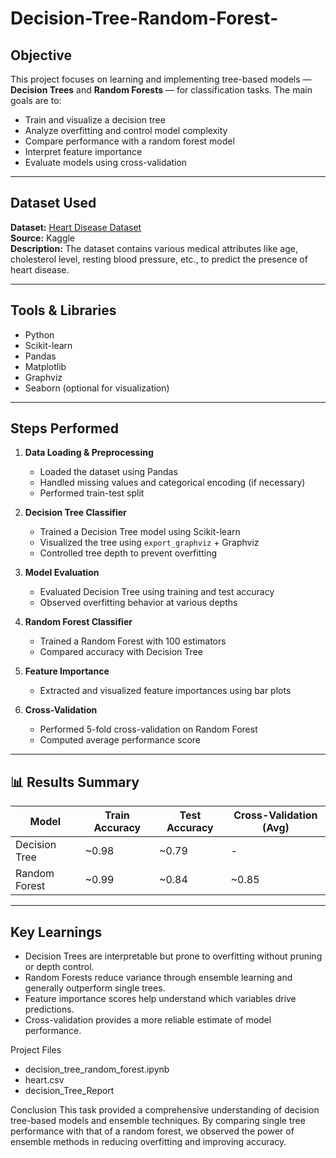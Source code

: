 # Decision-Tree-Random-Forest-

## Objective

This project focuses on learning and implementing tree-based models — **Decision Trees** and **Random Forests** — for classification tasks. The main goals are to:
- Train and visualize a decision tree
- Analyze overfitting and control model complexity
- Compare performance with a random forest model
- Interpret feature importance
- Evaluate models using cross-validation

---

##  Dataset Used

**Dataset:** [Heart Disease Dataset](https://www.kaggle.com/datasets/johnsmith88/heart-disease-dataset)  
**Source:** Kaggle  
**Description:** The dataset contains various medical attributes like age, cholesterol level, resting blood pressure, etc., to predict the presence of heart disease.

---

##  Tools & Libraries

- Python
- Scikit-learn
- Pandas
- Matplotlib
- Graphviz
- Seaborn (optional for visualization)

---

##  Steps Performed

1. **Data Loading & Preprocessing**
   - Loaded the dataset using Pandas
   - Handled missing values and categorical encoding (if necessary)
   - Performed train-test split

2. **Decision Tree Classifier**
   - Trained a Decision Tree model using Scikit-learn
   - Visualized the tree using `export_graphviz` + Graphviz
   - Controlled tree depth to prevent overfitting

3. **Model Evaluation**
   - Evaluated Decision Tree using training and test accuracy
   - Observed overfitting behavior at various depths

4. **Random Forest Classifier**
   - Trained a Random Forest with 100 estimators
   - Compared accuracy with Decision Tree

5. **Feature Importance**
   - Extracted and visualized feature importances using bar plots

6. **Cross-Validation**
   - Performed 5-fold cross-validation on Random Forest
   - Computed average performance score

---

## 📊 Results Summary

| Model             | Train Accuracy | Test Accuracy | Cross-Validation (Avg) |
|------------------|----------------|---------------|-------------------------|
| Decision Tree     | ~0.98          | ~0.79         | -                       |
| Random Forest     | ~0.99          | ~0.84         | ~0.85                   |

---

## Key Learnings

- Decision Trees are interpretable but prone to overfitting without pruning or depth control.
- Random Forests reduce variance through ensemble learning and generally outperform single trees.
- Feature importance scores help understand which variables drive predictions.
- Cross-validation provides a more reliable estimate of model performance.
  
Project Files
- decision_tree_random_forest.ipynb
- heart.csv
- decision_Tree_Report


Conclusion
This task provided a comprehensive understanding of decision tree-based models and ensemble techniques. By comparing single tree performance with that of a random forest, we observed the power of ensemble methods in reducing overfitting and improving accuracy.



